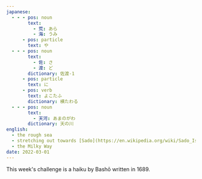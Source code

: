 ```yaml
---
japanese:
  - - - pos: noun
        text:
          - 荒: あら
          - 海: うみ
      - pos: particle
        text: や
  - - - pos: noun
        text:
          - 佐: さ
          - 渡: ど
        dictionary: 佐渡-1
      - pos: particle
        text: に
      - pos: verb
        text: よこたふ
        dictionary: 横たわる
  - - - pos: noun
        text:
          - 天河: あまのがわ
        dictionary: 天の川
english:
  - the rough sea
  - stretching out towards [Sado](https://en.wikipedia.org/wiki/Sado_Island)
  - the Milky Way
date: 2022-03-01
---
```


This week's challenge is a haiku by Bashō written in 1689.

